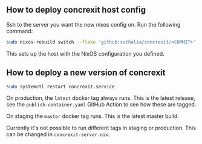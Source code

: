 ## How to deploy concrexit host config

Ssh to the server you want the new nixos config on. Run the following command:

```bash
sudo nixos-rebuild switch --flake 'github:svthalia/concrexit/<COMMIT>'
```

This sets up the host with the NixOS configuration you defined.

## How to deploy a new version of concrexit

```bash
sudo systemctl restart concrexit.service
```

On production, the `latest` docker tag always runs. This is the latest release,
see the `publish-container.yaml` GitHub Action to see how these are tagged.

On staging the `master` docker tag runs. This is the latest master build.

Currently it's not possible to run different tags in staging or production. This
can be changed in `concrexit-server.nix`.
